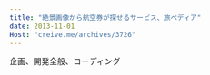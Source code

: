 ```yaml
---
title: "絶景画像から航空券が探せるサービス、旅ペディア"
date: 2013-11-01
Host: "creive.me/archives/3726"
---
```


企画、開発全般、コーディング
